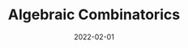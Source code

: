 ---
org: MIT
courseno: 18.212
title: Algebraic Combinatorics
subject: Math
date: 2022-02-01
term: Spring 2022
status:
notes: 18-212.pdf
code: 18.212
site:
instructor: Alex Postnikov
---